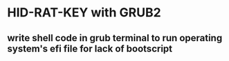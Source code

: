 # HID-RAT-KEY with GRUB2

## write shell code in grub terminal to run operating system's efi file for lack of bootscript
